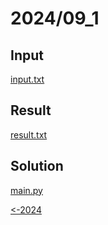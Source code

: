 # 2024/09_1

## Input

[input.txt](./input.txt)

## Result

[result.txt](./result.txt)

## Solution

[main.py](./main.py)

[<-2024](../README.md)
